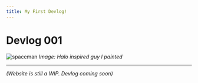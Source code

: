 ```yaml
---
title: My First Devlog!
---
```


# Devlog 001

![spaceman](/img/spaceman1.jpg)
*Image: Halo inspired guy I painted*

---

*(Website is still a WIP. Devlog coming soon)*